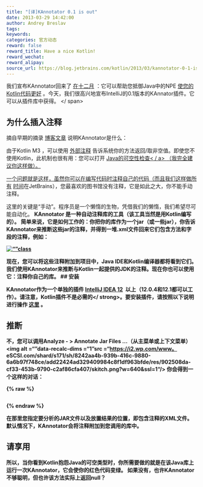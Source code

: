 ```yaml
---
title: "[译]KAnnotator 0.1 is out"
date: 2013-03-29 14:42:00
author: Andrey Breslav
tags:
keywords:
categories: 官方动态
reward: false
reward_title: Have a nice Kotlin!
reward_wechat:
reward_alipay:
source_url: https://blog.jetbrains.com/kotlin/2013/03/kannotator-0-1-is-out/
---
```


我们宣布KAnnotator回来了 [在十二月](http://blog.jetbrains.com/kotlin/2012/12/kotlin-m4-is-out/) ：它可以帮助您抵御Java中的NPE [使您的Kotlin代码更好](http://blog.jetbrains.com/kotlin/using-external-annotations/) 。今天，我们很高兴地宣布IntelliJ的0.1版本的KAnnator插件。它可以从插件库中获得。<span id =“more-1005”> </ span>
## 为什么插入注释

摘自早期的摘录 [博客文章](http://blog.jetbrains.com/kotlin/2012/12/kotlin-m4-is-out/) 说明KAnnotator是什么：
<p> <span style =“font-size：16px”>由于Kotlin M3 </ span> <span style =“font-size：16px”>，可以使用</ span> <a href =“http： /blog.jetbrains.com/kotlin/using-external-annotations/">外部注释</a> <span style =“font-size：16px”>告诉系统你的方法返回/取非空值。即使您不使用Kotlin，此机制也很有用：您可以打开</ span> <a href="http://www.jetbrains.com/idea/documentation/howto.html"> Java的可空性检查< / a> <span style =“font-size：16px”>（我完全建议你这样做）。</ span> </ p>
<p>一个问题就是这样，虽然你可以在编写代码时注释自己的代码（而且我们这样做<a href =“https://github.com/JetBrains/kotlin/blob/master/compiler /frontend/src/org/jetbrains/jet/lang/types/TypeConstructor.java">所有</a> <a href =“https://github.com/JetBrains/intellij-community/blob/master/platform/ util / src / com / intellij / util / text / CharArrayUtil.java“> </a> <a href =”https://github.com/JetBrains/la-clojure/blob/master/src/org/jetbrains /plugins/clojure/utils/ClojureUtils.java">时间</a>在JetBrains），您最喜欢的图书馆没有注释，它是如此之大，你不能手动注释。</ p>
<p>这里的关键是“手动”。程序员是一个懒惰的生物，凭借我们的懒惰，我们希望尽可能自动化。 <strong> KAnnotator </ strong>是一种<strong>自动注释库的工具</ strong>（该工具当然是用Kotlin编写的）。</ p>
简单来说，它是如何工作的：你把你的库作为一个jar（或一些jar），你告诉KAnnotator来推断这些jar的注释，并得到一堆.xml文件回来它们包含方法和字段的注释，例如：</ p>
<p> <a href="https://i0.wp.com/blog.jetbrains.com/kotlin/files/2012/12/annotations.xml_.png"> <img alt =“”class =“aligncenter” data-recalc-dims =“1”src =“https://i0.wp.com/blog.jetbrains.com/kotlin/files/2012/12/annotations.xml_.png?resize=409%2C149&amp;ssl= 1“/> </a> </ p>
<p>现在，您可以将这些注释附加到项目中，Java IDE和Kotlin编译器都将看到它们。</ p>
我们使用KAnnotator来推断与Kotlin一起提供的JDK的注释。现在你也可以使用它：注释你自己的库。
## 安装

KAnnotator作为一个单独的插件 [IntelliJ IDEA 12](http://www.jetbrains.com/idea/)  以上（12.0.4和12.1都可以工作）。请注意，Kotlin插件<strong>不是必需的</ strong>。要安装插件，请按照以下说明进行操作 [这里](http://www.jetbrains.com/idea/plugins/index.html) 。
## 推断

不，您可以调用Analyze  - > Annotate Jar Files ...（从主菜单或上下文菜单）<img alt =“”data-recalc-dims =“1”src =“https://i2.wp.com/www。 eSCSI.com/shard/s171/sh/8242aa4b-939b-416c-9880-6a6b97f748ce/add22424ad329409984c8f1df963bfde/res/902508da-cf33-453b-9790-c2af86cfa407/skitch.png?w=640&amp;ssl=1“/>
你会得到一个这样的对话：

{% raw %}
<p><img alt="" class="aligncenter" data-recalc-dims="1" src="https://i1.wp.com/www.evernote.com/shard/s171/sh/7a64fc28-2eef-4fa5-ab4d-9c76d1e5b743/a39de23030a194a1c353d88bf08c88cf/res/764fc590-59e4-424a-9d63-134b9d15fd9c/skitch.png?w=640&amp;ssl=1"/></p>
{% endraw %}

在那里您指定要分析的JAR文件以及放置结果的位置，即包含注释的XML文件。默认情况下，KAnnotator会将注释附加到您调用的库中。
## 请享用

所以，当你看到Kotlin抱怨Java的可空类型时，你所需要做的就是在该Java库上运行一次KAnnotator，它会使你的红色代码变绿。
如果没有，也许KAnnotator不够聪明，但也许该方法实际上返回null？
